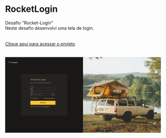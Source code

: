 # RocketLogin
Desafio "Rocket-Login"<br>
Neste desafio desenvolvi uma tela de login.<br><br><br>
<a href="https://rocket-login.vercel.app//">Clique aqui para acessar o projeto</a> <br><br><br>
<img src="./images/desktop.png">
